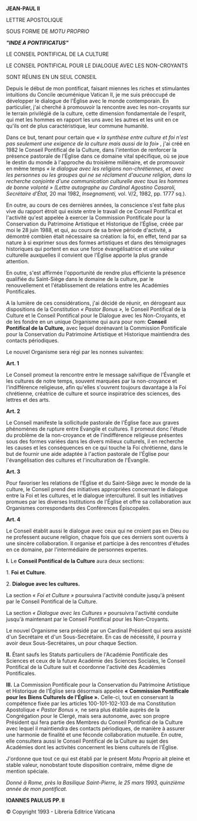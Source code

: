 **JEAN-PAUL II**

LETTRE APOSTOLIQUE

SOUS FORME DE *MOTU PROPRIO*

***"INDE A PONTIFICATUS"***

LE CONSEIL PONTIFICAL DE LA CULTURE

LE CONSEIL PONTIFICAL POUR LE DIALOGUE AVEC LES NON-CROYANTS

SONT RÉUNIS EN UN SEUL CONSEIL

Depuis le début de mon pontificat, faisant miennes les riches et stimulantes intuitions du Concile œcuménique Vatican II, je me suis préoccupé de développer le dialogue de l'Église avec le monde contemporain. En particulier, j'ai cherché à promouvoir la rencontre avec les non-croyants sur le terrain privilégié de la culture, cette dimension fondamentale de l'esprit, qui met les hommes en rapport les uns avec les autres et les unit en ce qu'ils ont de plus caractéristique, leur commune humanité.

Dans ce but, tenant pour certain que *« la synthèse entre culture et foi n'est pas seulement une exigence de la culture mais aussi de la foi» ,* j'ai créé en 1982 le Conseil Pontifical de la Culture, dans l'intention de renforcer la présence pastorale de l'Église dans ce domaine vital spécifique, où se joue le destin du monde à l'approche du troisième millénaire, et de promouvoir en même temps *« le dialogue avec les religions non-chrétiennes, et avec les personnes ou les groupes qui ne se réclament d'aucune religion, dans la recherche conjointe d'une communication culturelle avec tous les hommes de bonne volonté » (Lettre autographe au Cardinal Agostino Casaroli, Secrétaire d'État,* 20 mai 1982, *Insegnamenti,* vol. V/2, 1982, pp. 1777 sq.).

En outre, au cours de ces dernières années, la conscience s'est faite plus vive du rapport étroit qui existe entre le travail de ce Conseil Pontifical et l'activité qu'est appelée à exercer la Commission Pontificale pour la Conservation du Patrimoine Artistique et Historique de l’Église, créée par moi le 28 juin 1988, et qui, au cours de sa brève période d'activité, a démontré combien était nécessaire sa création: la foi, en effet, tend par sa nature à si exprimer sous des formes artistiques et dans des témoignages historiques qui portent en eux une force évangélisatrice et une valeur culturelle auxquelles il convient que l'Église apporte la plus grande attention.

En outre, s'est affirmée l'opportunité de rendre plus efficiente la présence qualifiée du Saint-Siège dans le domaine de la culture, par le renouvellement et l'établissement de relations entre les Académies Pontificales.

A la lumière de ces considérations, j'ai décidé de réunir, en dérogeant aux dispositions de la Constitution *«* *Pastor Bonus »,* le Conseil Pontifical de la Culture et le Conseil Pontifical pour le Dialogue avec les Non-Croyants, et de les fondre en un unique Organisme qui aura pour nom: **Conseil Pontifical de la Culture,** avec lequel dorénavant la Commission Pontificale pour la Conservation du Patrimoine Artistique et Historique maintiendra des contacts périodiques.

Le nouvel Organisme sera régi par les nonnes suivantes:

**Art. 1**

Le Conseil promeut la rencontre entre le message salvifique de l'Évangile et les cultures de notre temps, souvent marquées par la non-croyance et l'indifférence religieuse, afin qu'elles s'ouvrent toujours davantage à la Foi chrétienne, créatrice de culture et source inspiratrice des sciences, des lettres et des arts.

**Art. 2**

Le Conseil manifeste la sollicitude pastorale de l'Église face aux graves phénomènes de rupture entre Évangile et cultures. Il promeut donc l'étude du problème de la non-croyance et de l'indifférence religieuse présentes sous des formes variées dans les divers milieux culturels, il en recherche les causes et les conséquences en ce qui touche la Foi chrétienne, dans le but de fournir une aide adaptée à l'action pastorale de l'Église pour l'évangélisation des cultures et l'inculturation de l'Évangile.

**Art. 3**

Pour favoriser les relations de l’Église et du Saint-Siège avec le monde de la culture, le Conseil prend des initiatives appropriées concernant le dialogue entre la Foi et les cultures, et le dialogue interculturel. Il suit les initiatives promues par les diverses Institutions de l'Église et offre sa collaboration aux Organismes correspondants des Conférences Épiscopales.

**Art. 4**

Le Conseil établit aussi le dialogue avec ceux qui ne croient pas en Dieu ou ne professent aucune religion, chaque fois que ces derniers sont ouverts à une sincère collaboration. Il organise et participe à des rencontres d'études en ce domaine, par l'intermédiaire de personnes expertes.

**I.** Le **Conseil Pontifical de la Culture** aura deux sections:

1\. **Foi et Culture**.

2\. **Dialogue avec les cultures.**

La section *« Foi et Culture »* poursuivra l'activité conduite jusqu'à présent par le Conseil Pontifical de la Culture.

La section *« Dialogue avec les Cultures »* poursuivra l'activité conduite jusqu'à maintenant par le Conseil Pontifical pour les Non-Croyants.

Le nouvel Organisme sera présidé par un Cardinal Président qui sera assisté d'un Secrétaire et d'un Sous-Secrétaire. En cas de nécessité, il pourra y avoir deux Sous-Secrétaires, un pour chaque Section.

**II.** Étant saufs les Statuts particuliers de l'Académie Pontificale des Sciences et ceux de la future Académie des Sciences Sociales, le Conseil Pontifical de la Culture suit et coordonne l'activité des Académies Pontificales.

**III.** La Commission Pontificale pour la Conservation du Patrimoine Artistique et Historique de l'Église sera désormais appelée **«** **Commission Pontificale pour les** **Biens Culturels de l'Église ».** Celle-ci, tout en conservant la compétence fixée par les articles 100-101-102-103 de ma Constitution Apostolique *« Pastor Bonus »,* ne sera plus établie auprès de la Congrégation pour le Clergé, mais sera autonome, avec son propre Président qui fera partie des Membres du Conseil Pontifical de la Culture avec lequel il maintiendra des contacts périodiques, de manière à assurer une harmonie de finalité et une féconde collaboration mutuelle. En outre, elle consultera aussi le Conseil Pontifical de la Culture au sujet des Académies dont les activités concernent les biens culturels de l'Église.

J'ordonne que tout ce qui est établi par le présent *Motu Proprio* ait pleine et stable valeur, nonobstant toute disposition contraire, même digne de mention spéciale.

*Donné à Rome, près la Basilique Saint-Pierre, le 25 mars 1993, quinzième année de mon pontificat.*

**IOANNES PAULUS PP. II**

© Copyright 1993 - Libreria Editrice Vaticana